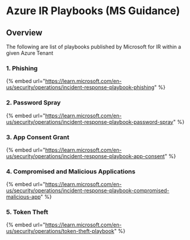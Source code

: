 # Azure IR Playbooks (MS Guidance)

## Overview

The following are list of playbooks published by Microsoft for IR within a given Azure Tenant

### 1. Phishing

{% embed url="https://learn.microsoft.com/en-us/security/operations/incident-response-playbook-phishing" %}

### 2. Password Spray

{% embed url="https://learn.microsoft.com/en-us/security/operations/incident-response-playbook-password-spray" %}

### 3. App Consent Grant

{% embed url="https://learn.microsoft.com/en-us/security/operations/incident-response-playbook-app-consent" %}

### 4. Compromised and Malicious Applications

{% embed url="https://learn.microsoft.com/en-us/security/operations/incident-response-playbook-compromised-malicious-app" %}

### 5. Token Theft

{% embed url="https://learn.microsoft.com/en-us/security/operations/token-theft-playbook" %}
